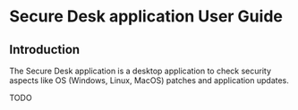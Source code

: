 # Secure Desk application User Guide

## Introduction

The Secure Desk application is a desktop application to check security aspects like OS (Windows, Linux, MacOS) patches and application updates.

TODO
